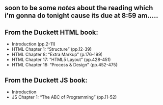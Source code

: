 ## soon to be some *notes* about the reading which i'm gonna do tonight cause its due at 8:59 am.....

## From the Duckett HTML book:

   - Introduction (pp.2-11)
   - HTML Chapter 1: “Structure” (pp.12-39)
   - HTML Chapter 8: “Extra Markup” (p.176-199)
   - HTML Chapter 17: “HTML5 Layout” (pp.428-451)
   - HTML Chapter 18: “Process & Design” (pp.452-475)

## From the Duckett JS book:

   - Introduction
   - JS Chapter 1: “The ABC of Programming” (pp.11-52)
